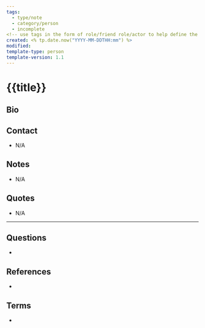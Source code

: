 ```yaml
---
tags:
  - type/note
  - category/person
  - incomplete
<!-- use tags in the form of role/friend role/actor to help define the role the person has -->
created: <% tp.date.now("YYYY-MM-DDTHH:mm") %>
modified: 
template-type: person
template-version: 1.1
---
```


# {{title}}

##  Bio
<!-- Short biography of the AUTHOR -->

## Contact
<!-- List various contact details -->
- N/A


## Notes
<!-- The main content of my thoughts really -->
- N/A


## Quotes
<!-- Notable quotes with reference to their page or location -->
- N/A

---
## Questions
<!-- What remains for you to consider? --> 
- 

## References
<!-- Links to pages not referenced in the content -->
-

## Terms
<!-- Links to terms which maybe useful -->
- 

